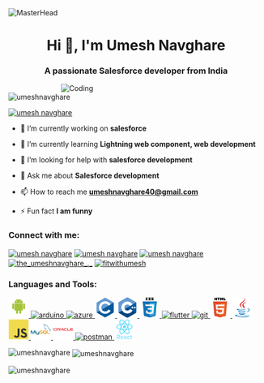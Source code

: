 <img src="https://media2.giphy.com/media/v1.Y2lkPTc5MGI3NjExaWhreWhvMzA1MmE1MmFjcDN1Y3MyZW9oaWgyOTNyMWk4a3ptcTM1NSZlcD12MV9pbnRlcm5hbF9naWZfYnlfaWQmY3Q9Zw/lHaOPzWTwbIz5hr8FS/giphy.gif" alt="MasterHead" style="width: 999px; height: 400px;">
<h1 align="center">Hi 👋, I'm Umesh Navghare</h1>
<h3 align="center">A passionate Salesforce developer from India</h3>
<img align="right" alt="Coding" width="400" src="https://media4.giphy.com/media/v1.Y2lkPTc5MGI3NjExMDNqa2dqMGxleG9lY2h2Zmt4dXJiaWc2NGlpY2RmMGNndXc0MnM1NSZlcD12MV9pbnRlcm5hbF9naWZfYnlfaWQmY3Q9Zw/RbDKaczqWovIugyJmW/giphy.gif">

<p align="left"> <img src="https://komarev.com/ghpvc/?username=umeshnavghare&label=Profile%20views&color=0e75b6&style=flat" alt="umeshnavghare" /> </p>

<p align="left"> <a href="https://twitter.com/umesh navghare" target="blank"><img src="https://img.shields.io/twitter/follow/umesh navghare?logo=twitter&style=for-the-badge" alt="umesh navghare" /></a> </p>

- 🔭 I’m currently working on **salesforce**

- 🌱 I’m currently learning **Lightning web component, web development**

- 🤝 I’m looking for help with **salesforce development**

- 💬 Ask me about **Salesforce development**

- 📫 How to reach me **umeshnavghare40@gmail.com**

- ⚡ Fun fact **I am funny**

<h3 align="left">Connect with me:</h3>
<p align="left">
<a href="https://twitter.com/umesh navghare" target="blank"><img align="center" src="https://raw.githubusercontent.com/rahuldkjain/github-profile-readme-generator/master/src/images/icons/Social/twitter.svg" alt="umesh navghare" height="30" width="40" /></a>
<a href="https://linkedin.com/in/umesh navghare" target="blank"><img align="center" src="https://raw.githubusercontent.com/rahuldkjain/github-profile-readme-generator/master/src/images/icons/Social/linked-in-alt.svg" alt="umesh navghare" height="30" width="40" /></a>
<a href="https://fb.com/umesh navghare" target="blank"><img align="center" src="https://raw.githubusercontent.com/rahuldkjain/github-profile-readme-generator/master/src/images/icons/Social/facebook.svg" alt="umesh navghare" height="30" width="40" /></a>
<a href="https://instagram.com/the_umeshnavghare_._" target="blank"><img align="center" src="https://raw.githubusercontent.com/rahuldkjain/github-profile-readme-generator/master/src/images/icons/Social/instagram.svg" alt="the_umeshnavghare_._" height="30" width="40" /></a>
<a href="https://www.youtube.com/c/fitwithumesh" target="blank"><img align="center" src="https://raw.githubusercontent.com/rahuldkjain/github-profile-readme-generator/master/src/images/icons/Social/youtube.svg" alt="fitwithumesh" height="30" width="40" /></a>
</p>

<h3 align="left">Languages and Tools:</h3>
<p align="left"> <a href="https://developer.android.com" target="_blank" rel="noreferrer"> <img src="https://raw.githubusercontent.com/devicons/devicon/master/icons/android/android-original-wordmark.svg" alt="android" width="40" height="40"/> </a> <a href="https://www.arduino.cc/" target="_blank" rel="noreferrer"> <img src="https://cdn.worldvectorlogo.com/logos/arduino-1.svg" alt="arduino" width="40" height="40"/> </a> <a href="https://azure.microsoft.com/en-in/" target="_blank" rel="noreferrer"> <img src="https://www.vectorlogo.zone/logos/microsoft_azure/microsoft_azure-icon.svg" alt="azure" width="40" height="40"/> </a> <a href="https://www.cprogramming.com/" target="_blank" rel="noreferrer"> <img src="https://raw.githubusercontent.com/devicons/devicon/master/icons/c/c-original.svg" alt="c" width="40" height="40"/> </a> <a href="https://www.w3schools.com/cpp/" target="_blank" rel="noreferrer"> <img src="https://raw.githubusercontent.com/devicons/devicon/master/icons/cplusplus/cplusplus-original.svg" alt="cplusplus" width="40" height="40"/> </a> <a href="https://www.w3schools.com/css/" target="_blank" rel="noreferrer"> <img src="https://raw.githubusercontent.com/devicons/devicon/master/icons/css3/css3-original-wordmark.svg" alt="css3" width="40" height="40"/> </a> <a href="https://flutter.dev" target="_blank" rel="noreferrer"> <img src="https://www.vectorlogo.zone/logos/flutterio/flutterio-icon.svg" alt="flutter" width="40" height="40"/> </a> <a href="https://git-scm.com/" target="_blank" rel="noreferrer"> <img src="https://www.vectorlogo.zone/logos/git-scm/git-scm-icon.svg" alt="git" width="40" height="40"/> </a> <a href="https://www.w3.org/html/" target="_blank" rel="noreferrer"> <img src="https://raw.githubusercontent.com/devicons/devicon/master/icons/html5/html5-original-wordmark.svg" alt="html5" width="40" height="40"/> </a> <a href="https://www.java.com" target="_blank" rel="noreferrer"> <img src="https://raw.githubusercontent.com/devicons/devicon/master/icons/java/java-original.svg" alt="java" width="40" height="40"/> </a> <a href="https://developer.mozilla.org/en-US/docs/Web/JavaScript" target="_blank" rel="noreferrer"> <img src="https://raw.githubusercontent.com/devicons/devicon/master/icons/javascript/javascript-original.svg" alt="javascript" width="40" height="40"/> </a> <a href="https://www.mysql.com/" target="_blank" rel="noreferrer"> <img src="https://raw.githubusercontent.com/devicons/devicon/master/icons/mysql/mysql-original-wordmark.svg" alt="mysql" width="40" height="40"/> </a> <a href="https://www.oracle.com/" target="_blank" rel="noreferrer"> <img src="https://raw.githubusercontent.com/devicons/devicon/master/icons/oracle/oracle-original.svg" alt="oracle" width="40" height="40"/> </a> <a href="https://postman.com" target="_blank" rel="noreferrer"> <img src="https://www.vectorlogo.zone/logos/getpostman/getpostman-icon.svg" alt="postman" width="40" height="40"/> </a> <a href="https://reactjs.org/" target="_blank" rel="noreferrer"> <img src="https://raw.githubusercontent.com/devicons/devicon/master/icons/react/react-original-wordmark.svg" alt="react" width="40" height="40"/> </a> </p>

<p><img align="left" src="https://github-readme-stats.vercel.app/api/top-langs?username=umeshnavghare&show_icons=true&locale=en&layout=compact" alt="umeshnavghare" /></p>

<p>&nbsp;<img align="center" src="https://github-readme-stats.vercel.app/api?username=umeshnavghare&show_icons=true&locale=en" alt="umeshnavghare" /></p>

<p><img align="center" src="https://github-readme-streak-stats.herokuapp.com/?user=umeshnavghare&" alt="umeshnavghare" /></p>
